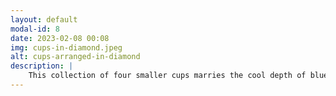 ```yaml
---
layout: default
modal-id: 8
date: 2023-02-08 00:08
img: cups-in-diamond.jpeg
alt: cups-arranged-in-diamond
description: |
    This collection of four smaller cups marries the cool depth of blue and green with the textured allure of rusted bronze. Their appearance evokes the passing of time, offering a unique blend of modern design and the venerable beauty of age, ideal for those who appreciate a story behind every piece.
---
```

